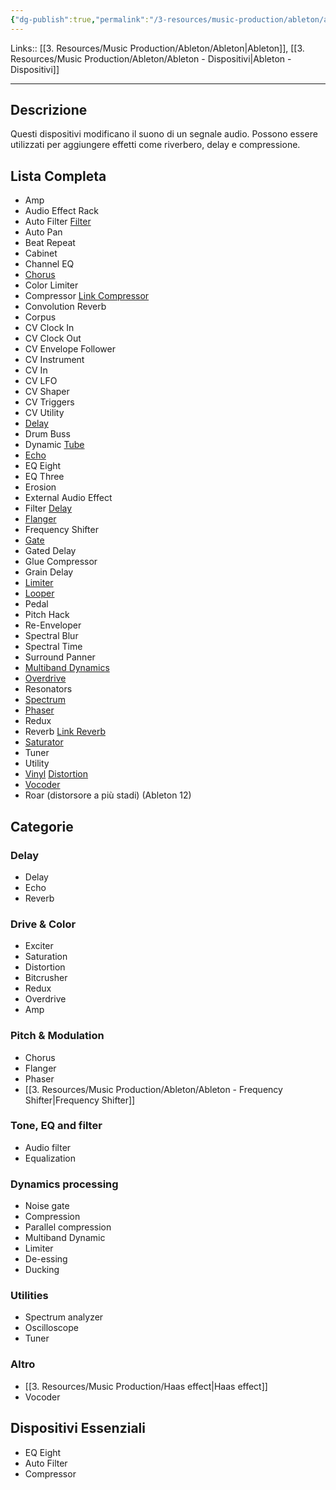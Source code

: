 ```yaml
---
{"dg-publish":true,"permalink":"/3-resources/music-production/ableton/ableton-dispositivi-audio-effects/","tags":["type/note"]}
---
```


Links:: [[3. Resources/Music Production/Ableton/Ableton\|Ableton]], [[3. Resources/Music Production/Ableton/Ableton - Dispositivi\|Ableton - Dispositivi]]

---
## Descrizione

Questi dispositivi modificano il suono di un segnale audio. Possono essere utilizzati per aggiungere effetti come riverbero, delay e compressione. 

## Lista Completa

- Amp
- Audio Effect Rack
- Auto Filter [Filter](https://en.wikipedia.org/wiki/Audio_filter)
- Auto Pan
- Beat Repeat
- Cabinet
- Channel EQ
- [Chorus](https://en.wikipedia.org/wiki/Chorus_effect)
- Color Limiter
- Compressor [Link Compressor](https://en.wikipedia.org/wiki/Dynamic_range_compression)
- Convolution Reverb
- Corpus
- CV Clock In
- CV Clock Out
- CV Envelope Follower
- CV Instrument
- CV In
- CV LFO
- CV Shaper
- CV Triggers
- CV Utility
- [Delay](https://en.wikipedia.org/wiki/Delay_(audio_effect))
- Drum Buss
- Dynamic [Tube](https://en.wikipedia.org/wiki/Tube_sound)
- [Echo](https://en.wikipedia.org/wiki/Echo)
- EQ Eight
- EQ Three
- Erosion
- External Audio Effect
- Filter [Delay](https://en.wikipedia.org/wiki/Delay_(audio_effect))
- [Flanger](https://en.wikipedia.org/wiki/Flanging)
- Frequency Shifter
- [Gate](https://en.wikipedia.org/wiki/Noise_gate)
- Gated Delay
- Glue Compressor
- Grain Delay
- [Limiter](https://en.wikipedia.org/wiki/Compressor_limiter)
- [Looper](https://en.wikipedia.org/wiki/Music_loop)
- Pedal
- Pitch Hack
- Re-Enveloper
- Spectral Blur
- Spectral Time
- Surround Panner
- [Multiband Dynamics](https://en.wikipedia.org/wiki/Dynamic_range_compression#Multiband_compression)
- [Overdrive](https://en.wikipedia.org/wiki/Distortion_(music))
- Resonators
- [Spectrum](https://en.wikipedia.org/wiki/Spectrum_analyzer)
- [Phaser](https://en.wikipedia.org/wiki/Phaser_(effect))
- Redux
- Reverb [Link Reverb](https://en.wikipedia.org/wiki/Reverberation)
- [Saturator](https://en.wikipedia.org/wiki/Clipping_(audio))
- Tuner
- Utility
- [Vinyl](https://en.wikipedia.org/wiki/Gramophone_record) [Distortion](https://en.wikipedia.org/wiki/Distortion_(music))
- [Vocoder](https://en.wikipedia.org/wiki/Vocoder)
- Roar (distorsore a più stadi) (Ableton 12)

## Categorie

### Delay

- Delay
- Echo
- Reverb

### Drive & Color

- Exciter
- Saturation
- Distortion
- Bitcrusher
- Redux
- Overdrive
- Amp

### Pitch & Modulation

- Chorus
- Flanger
- Phaser
- [[3. Resources/Music Production/Ableton/Ableton - Frequency Shifter\|Frequency Shifter]]

### Tone, EQ and filter

- Audio filter
- Equalization

### Dynamics processing

- Noise gate
- Compression
- Parallel compression
- Multiband Dynamic
- Limiter
- De-essing
- Ducking

### Utilities

- Spectrum analyzer
- Oscilloscope
- Tuner

### Altro

- [[3. Resources/Music Production/Haas effect\|Haas effect]]
- Vocoder


## Dispositivi Essenziali

- EQ Eight
- Auto Filter
- Compressor


